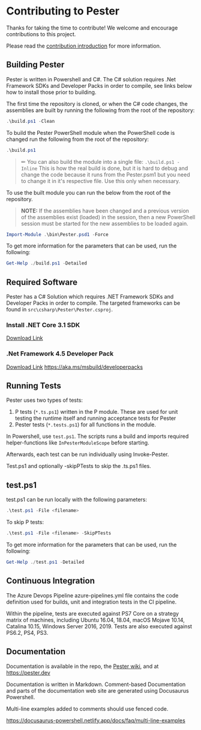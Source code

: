 # Contributing to Pester

Thanks for taking the time to contribute! We welcome and encourage contributions
to this project.

Please read the [contribution introduction](https://pester.dev/docs/contributing/introduction)
for more information.

## Building Pester

Pester is written in Powershell and C#. The C# solution requires .Net
Framework SDKs and Developer Packs in order to compile, see links below
how to install those prior to building.

The first time the repository is cloned, or when the C# code changes, the
assemblies are built by running the following from the root of the
repository:

```powershell
.\build.ps1 -Clean
```

To build the Pester PowerShell module when the PowerShell code is changed
run the following from the root of the repository:

```powershell
.\build.ps1
```

> ✏ You can also build the module into a single file: `.\build.ps1 -Inline`
> This is how the real build is done, but it is hard to debug and change the code because it runs
> from the Pester.psm1 but you need to change it in it's respective file. Use this only when
> necessary.

To use the built module you can run the below from the root of the
repository.

>**NOTE:** If the assemblies have been changed and a previous version of
>the assemblies exist (loaded) in the session, then a new PowerShell session
>must be started for the new assemblies to be loaded again.

```powershell
Import-Module .\bin\Pester.psd1 -Force
```

To get more information for the parameters that can be used, run the following:

```powershell
Get-Help ./build.ps1 -Detailed
```

## Required Software

Pester has a C# Solution which requires .NET Framework SDKs and Developer Packs in order to compile. The targeted frameworks can be found in `src\csharp\Pester\Pester.csproj`.

### Install .NET Core 3.1 SDK

[Download Link](https://dotnet.microsoft.com/download/dotnet-core/3.1)

### .Net Framework 4.5 Developer Pack

[Download Link](https://dotnet.microsoft.com/download/dotnet-framework/net452)
<https://aka.ms/msbuild/developerpacks>

## Running Tests

Pester uses two types of tests:

1. P tests (`*.ts.ps1`) written in the P module. These are used for unit testing the runtime itself and running acceptance tests for Pester
2. Pester tests (`*.tests.ps1`) for all functions in the module.

In Powershell, use `test.ps1`. The scripts runs a build and imports required helper-functions like `InPesterModuleScope` before starting.

Afterwards, each test can be run individually using Invoke-Pester.

Test.ps1 and optionally -skipPTests to skip the .ts.ps1 files.

## test.ps1

test.ps1 can be run locally with the following parameters:

```powershell
.\test.ps1 -File <filename>
```

To skip P tests:

```powershell
.\test.ps1 -File <filename> -SkipPTests
```

To get more information for the parameters that can be used, run the following:

```powershell
Get-Help ./test.ps1 -Detailed
```

## Continuous Integration

The Azure Devops Pipeline azure-pipelines.yml file contains the code definition used for builds, unit and integration tests in the CI pipeline.

Within the pipeline, tests are executed against PS7 Core on a strategy matrix of machines, including Ubuntu 16.04, 18.04, macOS Mojave 10.14, Catalina 10.15, Windows Server 2016, 2019. Tests are also executed against PS6.2, PS4, PS3.

## Documentation

Documentation is available in the repo, the [Pester wiki](https://github.com/pester/Pester/wiki), and at <https://pester.dev>

Documentation is written in Markdown. Comment-based Documentation and parts of the documentation web site are generated using Docusaurus Powershell.

Multi-line examples added to comments should use fenced code.

<https://docusaurus-powershell.netlify.app/docs/faq/multi-line-examples>
